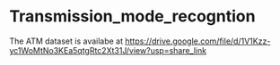 # Transmission_mode_recogntion
The ATM dataset is availabe at https://drive.google.com/file/d/1V1Kzz-yc1WoMtNo3KEa5qtgRtc2Xt31J/view?usp=share_link
